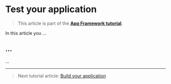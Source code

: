 # Test your application

> This article is part of the [**App Framework tutorial**](readme.md).

In this article you ...

## ...

...

---

> Next tutorial article: [Build your application](building.md)
